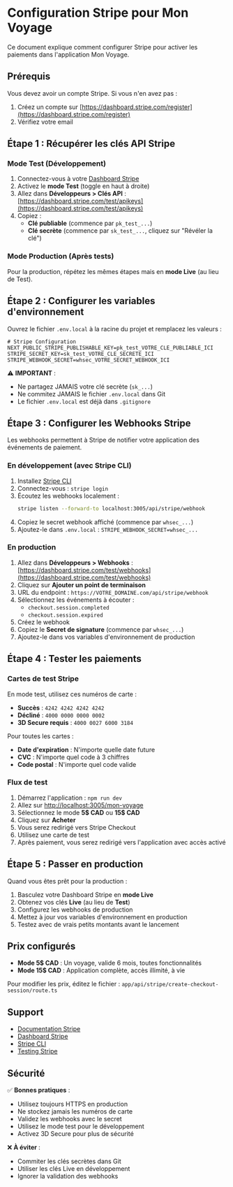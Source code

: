 # Configuration Stripe pour Mon Voyage

Ce document explique comment configurer Stripe pour activer les paiements dans l'application Mon Voyage.

## Prérequis

Vous devez avoir un compte Stripe. Si vous n'en avez pas :
1. Créez un compte sur [https://dashboard.stripe.com/register](https://dashboard.stripe.com/register)
2. Vérifiez votre email

## Étape 1 : Récupérer les clés API Stripe

### Mode Test (Développement)

1. Connectez-vous à votre [Dashboard Stripe](https://dashboard.stripe.com/)
2. Activez le **mode Test** (toggle en haut à droite)
3. Allez dans **Développeurs > Clés API** : [https://dashboard.stripe.com/test/apikeys](https://dashboard.stripe.com/test/apikeys)
4. Copiez :
   - **Clé publiable** (commence par `pk_test_...`)
   - **Clé secrète** (commence par `sk_test_...`, cliquez sur "Révéler la clé")

### Mode Production (Après tests)

Pour la production, répétez les mêmes étapes mais en **mode Live** (au lieu de Test).

## Étape 2 : Configurer les variables d'environnement

Ouvrez le fichier `.env.local` à la racine du projet et remplacez les valeurs :

```env
# Stripe Configuration
NEXT_PUBLIC_STRIPE_PUBLISHABLE_KEY=pk_test_VOTRE_CLE_PUBLIABLE_ICI
STRIPE_SECRET_KEY=sk_test_VOTRE_CLE_SECRETE_ICI
STRIPE_WEBHOOK_SECRET=whsec_VOTRE_SECRET_WEBHOOK_ICI
```

⚠️ **IMPORTANT** :
- Ne partagez JAMAIS votre clé secrète (`sk_...`)
- Ne commitez JAMAIS le fichier `.env.local` dans Git
- Le fichier `.env.local` est déjà dans `.gitignore`

## Étape 3 : Configurer les Webhooks Stripe

Les webhooks permettent à Stripe de notifier votre application des événements de paiement.

### En développement (avec Stripe CLI)

1. Installez [Stripe CLI](https://stripe.com/docs/stripe-cli)
2. Connectez-vous : `stripe login`
3. Écoutez les webhooks localement :
   ```bash
   stripe listen --forward-to localhost:3005/api/stripe/webhook
   ```
4. Copiez le secret webhook affiché (commence par `whsec_...`)
5. Ajoutez-le dans `.env.local` : `STRIPE_WEBHOOK_SECRET=whsec_...`

### En production

1. Allez dans **Développeurs > Webhooks** : [https://dashboard.stripe.com/test/webhooks](https://dashboard.stripe.com/test/webhooks)
2. Cliquez sur **Ajouter un point de terminaison**
3. URL du endpoint : `https://VOTRE_DOMAINE.com/api/stripe/webhook`
4. Sélectionnez les événements à écouter :
   - `checkout.session.completed`
   - `checkout.session.expired`
5. Créez le webhook
6. Copiez le **Secret de signature** (commence par `whsec_...`)
7. Ajoutez-le dans vos variables d'environnement de production

## Étape 4 : Tester les paiements

### Cartes de test Stripe

En mode test, utilisez ces numéros de carte :

- **Succès** : `4242 4242 4242 4242`
- **Décliné** : `4000 0000 0000 0002`
- **3D Secure requis** : `4000 0027 6000 3184`

Pour toutes les cartes :
- **Date d'expiration** : N'importe quelle date future
- **CVC** : N'importe quel code à 3 chiffres
- **Code postal** : N'importe quel code valide

### Flux de test

1. Démarrez l'application : `npm run dev`
2. Allez sur [http://localhost:3005/mon-voyage](http://localhost:3005/mon-voyage)
3. Sélectionnez le mode **5$ CAD** ou **15$ CAD**
4. Cliquez sur **Acheter**
5. Vous serez redirigé vers Stripe Checkout
6. Utilisez une carte de test
7. Après paiement, vous serez redirigé vers l'application avec accès activé

## Étape 5 : Passer en production

Quand vous êtes prêt pour la production :

1. Basculez votre Dashboard Stripe en **mode Live**
2. Obtenez vos clés **Live** (au lieu de **Test**)
3. Configurez les webhooks de production
4. Mettez à jour vos variables d'environnement en production
5. Testez avec de vrais petits montants avant le lancement

## Prix configurés

- **Mode 5$ CAD** : Un voyage, valide 6 mois, toutes fonctionnalités
- **Mode 15$ CAD** : Application complète, accès illimité, à vie

Pour modifier les prix, éditez le fichier :
`app/api/stripe/create-checkout-session/route.ts`

## Support

- [Documentation Stripe](https://stripe.com/docs)
- [Dashboard Stripe](https://dashboard.stripe.com/)
- [Stripe CLI](https://stripe.com/docs/stripe-cli)
- [Testing Stripe](https://stripe.com/docs/testing)

## Sécurité

✅ **Bonnes pratiques** :
- Utilisez toujours HTTPS en production
- Ne stockez jamais les numéros de carte
- Validez les webhooks avec le secret
- Utilisez le mode test pour le développement
- Activez 3D Secure pour plus de sécurité

❌ **À éviter** :
- Commiter les clés secrètes dans Git
- Utiliser les clés Live en développement
- Ignorer la validation des webhooks

